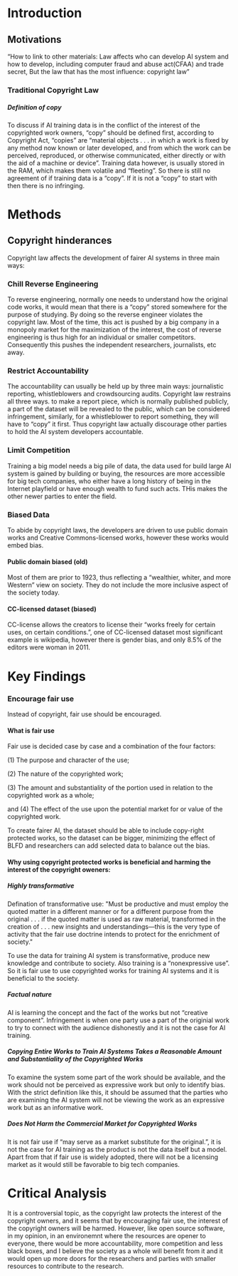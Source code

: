 # Introduction

<!-- Summarize the main idea of the blog here - write this part last -->

## Motivations

<!-- Background information -->
“How to link to other materials: Law affects who can develop AI system and how to develop, including computer fraud and 
abuse act(CFAA) and trade secret, But the law that has the most influence: copyright law”

### Traditional Copyright Law
##### Definition of copy
To discuss if AI training data is in the conflict of the interest of the copyrighted work owners, “copy” should be 
defined first, according to Copyright Act, “copies” are “material objects . . . in which a work is fixed by any method 
now known or later developed, and from which the work can be perceived, reproduced, or otherwise communicated, either 
directly or with the aid of a machine or device”. Training data however, is usually stored in the RAM, which makes them 
volatile and “fleeting”. So there is still no agreement of if training data is a “copy”. If it is not a “copy” to 
start with then there is no infringing.


# Methods

<!-- How? Specific laws -->

## Copyright hinderances
Copyright law affects the development of fairer AI systems in three main ways:
### Chill Reverse Engineering
To reverse engineering, normally one needs to understand how the original code works, it would mean that there is 
a “copy” stored somewhere for the purpose of studying. By doing so the reverse engineer violates the copyright law. 
Most of the time, this act is pushed by a big company in a monopoly market for the maximization of the interest, 
the cost of reverse engineering is thus high for an individual or smaller competitors. 
Consequently this pushes the independent researchers, journalists, etc away.

### Restrict Accountability
The accountability can usually be held up by three main ways:  journalistic reporting, whistleblowers and 
crowdsourcing audits.
Copyright law restrains all three ways. to make a report piece, which is normally published publicly, 
a part of the dataset will be revealed to the public, which can be considered infringement, similarly, for 
a whistleblower to report something, they will have to “copy” it first. Thus copyright law actually discourage 
other parties to hold the AI system developers accountable.

### Limit Competition
Training a big model needs a big pile of data, the data used for build large AI system is gained by building or buying, 
the resources are more accessible for big tech companies, who either have a long history of being in the Internet 
playfield or have enough wealth to fund such acts. THis makes the other newer parties to enter the field.

### Biased Data
To abide by copyright laws, the developers are driven to use public domain works and Creative Commons-licensed works, 
however these works would embed bias.

#### Public domain biased (old)
Most of them are prior to 1923, thus reflecting a “wealthier, whiter, and more Western” view on society. 
They do not include the more inclusive aspect of the society today.

#### CC-licensed dataset (biased)
CC-license allows the creators to license their “works freely for certain uses, on certain conditions.”, 
one of CC-licensed dataset most significant example is wikipedia, however there is gender bias, and only 8.5% of 
the editors were woman in 2011.


# Key Findings

<!-- What? Specific examples -->

### Encourage fair use
Instead of copyright, fair use should be encouraged.

#### What is fair use
Fair use is decided case by case and a combination of the four factors:

(1) The purpose and character of the use; 

(2) The nature of the copyrighted work; 

(3) The amount and substantiality of the portion used in relation to the copyrighted work as a whole; 

and (4) The effect of the use upon the potential market for or value of the copyrighted work.

To create fairer AI, the dataset should be able to include copy-right protected works, so the dataset can be bigger, 
minimizing the effect of BLFD and researchers can add selected data to balance out the bias.

#### Why using copyright protected works is beneficial and harming the interest of the copyright oweners:

##### Highly transformative
Defination of transformative use: "Must be productive and must employ the quoted matter in a different manner or 
for a different purpose from the original 
. . . if the quoted matter is used as raw material, transformed in the creation of . . . new insights and 
understandings—this is the very type of activity that the fair use doctrine intends to protect for the enrichment of society."

To use the data for training AI system is transformative, produce new knowledge and contribute to society. 
Also training is a “nonexpressive use”. So it is fair use to use copyrighted works for training AI systems and it is
beneficial to the society.

##### Factual nature
AI is learning the concept and the fact of the works but not “creative component”. Infringement is when one party use a 
part of the originial work to try to connect with the audience dishonestly and it is not the case for AI training.

##### Copying Entire Works to Train AI Systems Takes a Reasonable Amount and Substantiality of the Copyrighted Works
To examine the system some part of the work should be available, and the work should not be perceived as 
expressive work but only to identify bias. With the strict definition like this, it should be assumed that the parties 
who are examining the AI system will not be viewing the work as an expressive work but as an informative work.

##### Does Not Harm the Commercial Market for Copyrighted Works
It is not fair use if “may serve as a market substitute for the original.”, it is not the case for AI training as 
the product is not the data itself but a model. Apart from that if fair use is widely adopted, there will not be a licensing market 
as it would still be favorable to big tech companies.



# Critical Analysis

<!-- What are your opinions? Where do we go from here? -->

It is a controversial topic, as the copyright law protects the interest of the copyright owners, and it seems that by 
encouraging fair use, the interest of the copyright owners will be harmed. However, like open source software, in my opinion, 
in an environemnt where the resources are opener to everyone, there would be more accountability, more competition and less
black boxes, and I believe the society as a whole will benefit from it and it would open up more doors for the
researchers and parties with smaller resources to contribute to the research.